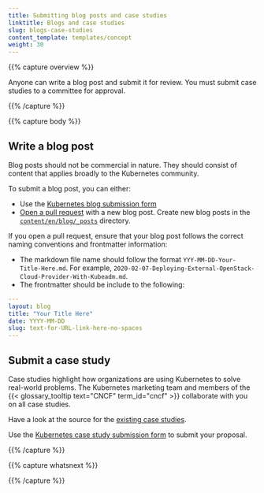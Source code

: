 ```yaml
---
title: Submitting blog posts and case studies
linktitle: Blogs and case studies
slug: blogs-case-studies
content_template: templates/concept
weight: 30
---
```



{{% capture overview %}}

Anyone can write a blog post and submit it for review. You must submit case studies
to a committee for approval.

{{% /capture %}}

{{% capture body %}}

## Write a blog post

Blog posts should not be
commercial in nature. They should consist of content that applies broadly to
the Kubernetes community.

To submit a blog post, you can either:

- Use the
[Kubernetes blog submission form](https://docs.google.com/forms/d/e/1FAIpQLSdMpMoSIrhte5omZbTE7nB84qcGBy8XnnXhDFoW0h7p2zwXrw/viewform)
- [Open a pull request](/docs/contribute/new-content/new-content/#large-changes) with a new blog post. Create new blog posts in the [`content/en/blog/_posts`](https://github.com/kubernetes/website/tree/master/content/en/blog/_posts) directory.

If you open a pull request, ensure that your blog post follows the correct naming conventions and frontmatter information:

- The markdown file name should follow the format `YYY-MM-DD-Your-Title-Here.md`. For example, `2020-02-07-Deploying-External-OpenStack-Cloud-Provider-With-Kubeadm.md`.
- The frontmatter should be include to the following:

```yaml
---
layout: blog
title: "Your Title Here"
date: YYYY-MM-DD
slug: text-for-URL-link-here-no-spaces
---
```

## Submit a case study

Case studies highlight how organizations are using Kubernetes to solve
real-world problems. The Kubernetes marketing team and members of the {{< glossary_tooltip text="CNCF" term_id="cncf" >}} collaborate with you on all case studies.

Have a look at the source for the
[existing case studies](https://github.com/kubernetes/website/tree/master/content/en/case-studies).

Use the [Kubernetes case study submission form](https://www.cncf.io/people/end-user-community/)
to submit your proposal.

{{% /capture %}}

{{% capture whatsnext %}}

{{% /capture %}}
